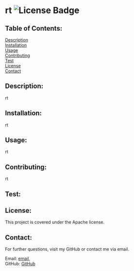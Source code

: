 # rt  ![License Badge](https://img.shields.io/badge/license-Apache-green)
 
 ## Table of Contents:

 [Description](#Description)  
 [Installation](#Installation)  
 [Usage](#Usage)  
 [Contributing](#Contributing)  
 [Test](#Test)  
 [License](#License)  
 [Contact](#Contact)  
 
   ## Description: 
   
   rt
 
   ## Installation:
   
   rt
 
   ## Usage: 
   
   rt
 
   ## Contributing: 
   
   rt
 
   ## Test: 
   
   
 
   ## License:
 
   This project is covered under the Apache license.
 
   ## Contact:

   For further questions, visit my GitHub or contact me via email.  

   Email: [email](mailto:rt),  
   GitHub: [GitHub](https://github.com/rt)  
   